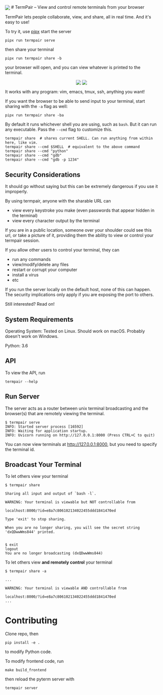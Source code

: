 <img align="center" src="https://github.com/cs01/termpair/raw/master/termpair/frontend_src/src/logo.png"/>
# TermPair – View and control remote terminals from your browser

TermPair lets people collaborate, view, and share, all in real time. And it's easy to use!

To try it, use [pipx](https://github.com/pipxproject/pipx) start the server

```
pipx run termpair serve
```

then share your terminal

```
pipx run termpair share -b
```

your browser will open, and you can view whatever is printed to the terminal.

<p align="center">
<img align="center" src="https://github.com/cs01/termpair/raw/master/termpair_terminal.png"/>
<img align="center" src="https://github.com/cs01/termpair/raw/master/termpair_browser.png"/>
</p>

It works with any program: vim, emacs, tmux, ssh, anything you want!

If you want the browser to be able to send input to your terminal, start sharing with the `-a` flag as well:

```
pipx run termpair share -ba
```

By default it runs whichever shell you are using, such as `bash`. But it can run any executable. Pass the `--cmd` flag to customize this.

```
termpair share  # shares current SHELL. Can run anything from within here, like vim.
termpair share --cmd $SHELL  # equivalent to the above command
termpair share --cmd "python"
termpair share --cmd "gdb"
termpair share --cmd "gdb -p 1234"
```

## Security Considerations

It should go without saying but this can be extremely dangerous if you use it improperly.

By using termpair, anyone with the sharable URL can

- view every keystroke you make (even passwords that appear hidden in the terminal)
- view every character output by the terminal

If you are in a public location, someone over your shoulder could see this url, or take a picture of it, providing them the ability to view or control your termpair session.

If you allow other users to control your terminal, they can

- run any commands
- view/modify/delete any files
- restart or corrupt your computer
- install a virus
- etc

If you run the server locally on the default host, none of this can happen. The security implications only apply if you are exposing the port to others.

Still interested? Read on!

## System Requirements

Operating System: Tested on Linux. Should work on macOS. Probably doesn't work on Windows.

Python: 3.6

## API

To view the API, run

```
termpair --help
```

## Run Server

The server acts as a router between unix terminal broadcasting and the browser(s) that are remotely viewing the terminal.

```
$ termpair serve
INFO: Started server process [16592]
INFO: Waiting for application startup.
INFO: Uvicorn running on http://127.0.0.1:8000 (Press CTRL+C to quit)
```

You can now view terminals at http://127.0.0.1:8000, but you need to specify the terminal id.

## Broadcast Your Terminal

To let others view your terminal

```
$ termpair share

Sharing all input and output of `bash -l`.

WARNING: Your terminal is viewable but NOT controllable from

localhost:8000/?id=e8a7c806102134022455ddd1841470ed

Type 'exit' to stop sharing.

When you are no longer sharing, you will see the secret string 'dxQDwwWms844' printed.


$ exit
logout
You are no longer broadcasting (dxQDwwWms844)
```

To let others view **and remotely control** your terminal

```
$ termpair share -a

...

WARNING: Your terminal is viewable AND controllable from

localhost:8000/?id=e8a7c806102134022455ddd1841470ed
...
```

# Contributing

Clone repo, then

```
pip install -e .
```

to modify Python code.

To modify frontend code, run

```
make build_frontend
```

then reload the pyterm server with

```
termpair server
```
